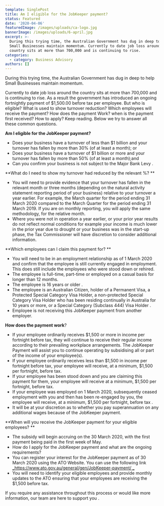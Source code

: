 ```yaml
---
template: SinglePost
title: Am I eligible for the JobKeeper payment?
status: Featured
date: '2020-04-06'
featuredImage: /images/uploads/ca-logo.jpg
bannerImage: /images/uploads/6-april.jpg
excerpt: >-
  During this trying time, the Australian Government has dug in deep to help
  Small Businesses maintain momentum. Currently to date job loss around the
  country sits at more than 700,000 and is continuing to rise. 
categories:
  - category: Business Advisory
authors: []
---
```

During this trying time, the Australian Government has dug in deep to help Small Businesses maintain momentum.

Currently to date job loss around the country sits at more than 700,000 and is continuing to rise. As a result the government has introduced an ongoing fortnightly payment of $1,500.00 before tax per employee. But who is eligible? What is used to show turnover reduction? Which employees will receive the payment? How does the payment Work? when is the payment first received? How to apply? Keep reading. Below we try to answer all these common questions.

**Am I eligible for the JobKeeper payment?**

* Does your business have a turnover of less than $1 billion and your turnover has fallen by more than 30% (of at least a month); or
* Does your business have a turnover of $1 billion or more and your turnover has fallen by more than 50% (of at least a month);and
* Can you confirm your business is not subject to the Major Bank Levy.

**What do I need to show my turnover had reduced by the relevant %?**

* You will need to provide evidence that your turnover has fallen in the relevant month or three months (depending on the natural activity statement reporting period of your business) relative to your turnover a year earlier. For example, the March quarter for the period ending 31 March 2020 compared to the March Quarter for the period ending 31 March 2019. If you are on monthly reporting, you will apply the same methodology, for the relative month.
* Where you were not in operation a year earlier, or your prior year results do not reflect normal conditions for example your income is much lower in the prior year due to drought or your business was in the start-up phase, the Tax Commissioner will have discretion to consider additional information.

**Which employees can I claim this payment for?**

* You will need to be in an employment relationship as of 1 March 2020 and confirm that the employee is still currently engaged in employment. This does still include the employees who were stood down or rehired.
* The employee is full-time, part-time or employed on a casual basis for longer than 12 months.
* The employee is 16 years or older.
* The employee is an Australian Citizen, holder of a Permanent Visa, a Protected Special Category Visa Holder, a non-protected Special Category Visa Holder who has been residing continually in Australia for 10 years or more, or a Special Category (Subclass 444) Visa Holder.
* Employee is not receiving this JobKeeper payment from another employer.

**How does the payment work**?

* If your employee ordinarily receives $1,500 or more in income per fortnight before tax, they will continue to receive their regular income according to their prevailing workplace arrangements. The JobKeeper Payment will assist you to continue operating by subsidising all or part of the income of your employee(s).
* If your employee ordinarily receives less than $1,500 in income per fortnight before tax, your employee will receive, at a minimum, $1,500 per fortnight, before tax.
* If your employee has been stood down and you are claiming this payment for them, your employee will receive at a minimum, $1,500 per fortnight, before tax.
* If your employee was employed on 1 March 2020, subsequently ceased employment with you and then has been re-engaged by you, the employee will receive, at a minimum, $1,500 per fortnight, before tax.
* It will be at your discretion as to whether you pay superannuation on any additional wages because of the JobKeeper payment.

**When will you receive the JobKeeper payment for your eligible employees?**

* The subsidy will begin accruing on the 30 March 2020, with the first payment being paid in the first week of May.
* How do I apply for the JobKeeper payment and what are the ongoing requirements?
* You can register your interest for the JobKeeper payment as of 30 March 2020 using the ATO Website. You can use the following link [_https://www.ato.gov.au/general/gen/JobKeeper-payment/_](https://www.ato.gov.au/general/gen/JobKeeper-payment/)
* You will need to identify your eligible employees and provide monthly updates to the ATO ensuring that your employees are receiving the $1,500 before tax.

If you require any assistance throughout this process or would like more information, our team are here to support you.
